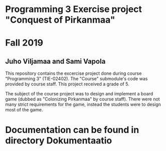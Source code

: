 # Programming 3 Exercise project "Conquest of Pirkanmaa"
# Fall 2019
## Juho Viljamaa and Sami Vapola
This repository contains the excercise project done during course "Programming 3" (TIE-02402). The "Course" submodule's code was provided by course staff. This project received a grade of 5.

The subject of the course project was to design and implement a board game (dubbed as "Colonizing Pirkanmaa" by course staff). There were not many strict requirements for the game, instead the students were to design most of the game.

# Documentation can be found in directory Dokumentaatio
